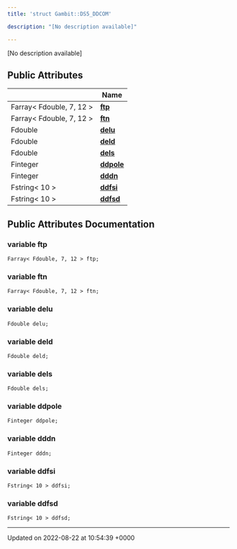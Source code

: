 ```yaml
---
title: 'struct Gambit::DS5_DDCOM'

description: "[No description available]"

---
```









[No description available]

## Public Attributes

|                | Name           |
| -------------- | -------------- |
| Farray< Fdouble, 7, 12 > | **[ftp](/documentation/code/gambit_2-2/classes/structgambit_1_1ds5__ddcom/#variable-ftp)**  |
| Farray< Fdouble, 7, 12 > | **[ftn](/documentation/code/gambit_2-2/classes/structgambit_1_1ds5__ddcom/#variable-ftn)**  |
| Fdouble | **[delu](/documentation/code/gambit_2-2/classes/structgambit_1_1ds5__ddcom/#variable-delu)**  |
| Fdouble | **[deld](/documentation/code/gambit_2-2/classes/structgambit_1_1ds5__ddcom/#variable-deld)**  |
| Fdouble | **[dels](/documentation/code/gambit_2-2/classes/structgambit_1_1ds5__ddcom/#variable-dels)**  |
| Finteger | **[ddpole](/documentation/code/gambit_2-2/classes/structgambit_1_1ds5__ddcom/#variable-ddpole)**  |
| Finteger | **[dddn](/documentation/code/gambit_2-2/classes/structgambit_1_1ds5__ddcom/#variable-dddn)**  |
| Fstring< 10 > | **[ddfsi](/documentation/code/gambit_2-2/classes/structgambit_1_1ds5__ddcom/#variable-ddfsi)**  |
| Fstring< 10 > | **[ddfsd](/documentation/code/gambit_2-2/classes/structgambit_1_1ds5__ddcom/#variable-ddfsd)**  |

## Public Attributes Documentation

### variable ftp

```
Farray< Fdouble, 7, 12 > ftp;
```


### variable ftn

```
Farray< Fdouble, 7, 12 > ftn;
```


### variable delu

```
Fdouble delu;
```


### variable deld

```
Fdouble deld;
```


### variable dels

```
Fdouble dels;
```


### variable ddpole

```
Finteger ddpole;
```


### variable dddn

```
Finteger dddn;
```


### variable ddfsi

```
Fstring< 10 > ddfsi;
```


### variable ddfsd

```
Fstring< 10 > ddfsd;
```


-------------------------------

Updated on 2022-08-22 at 10:54:39 +0000